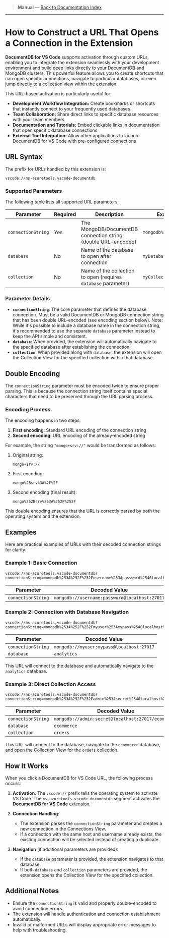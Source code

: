<!-- Manual Section Badge or Breadcrumb -->

> **Manual** &mdash; [Back to Documentation Index](./index.md)

---

# How to Construct a URL That Opens a Connection in the Extension

**DocumentDB for VS Code** supports activation through custom URLs, enabling you to integrate the extension seamlessly with your development environment and build deep links directly to your DocumentDB and MongoDB clusters. This powerful feature allows you to create shortcuts that can open specific connections, navigate to particular databases, or even jump directly to a collection view within the extension.

This URL-based activation is particularly useful for:

- **Development Workflow Integration:** Create bookmarks or shortcuts that instantly connect to your frequently used databases
- **Team Collaboration:** Share direct links to specific database resources with your team members
- **Documentation and Tutorials:** Embed clickable links in documentation that open specific database connections
- **External Tool Integration:** Allow other applications to launch DocumentDB for VS Code with pre-configured connections

## URL Syntax

The prefix for URLs handled by this extension is:

```
vscode://ms-azuretools.vscode-documentdb
```

### Supported Parameters

The following table lists all supported URL parameters:

| Parameter          | Required | Description                                                    | Example Value               |
| ------------------ | -------- | -------------------------------------------------------------- | --------------------------- |
| `connectionString` | Yes      | The MongoDB/DocumentDB connection string (double URL-encoded)  | `mongodb%253A%252F%252F...` |
| `database`         | No       | Name of the database to open after connection                  | `myDatabase`                |
| `collection`       | No       | Name of the collection to open (requires `database` parameter) | `myCollection`              |

### Parameter Details

- **`connectionString`**: The core parameter that defines the database connection. Must be a valid DocumentDB or MongoDB connection string that has been double URL-encoded (see encoding section below). Note: While it's possible to include a database name in the connection string, it's recommended to use the separate `database` parameter instead to keep the API simple and consistent.
- **`database`**: When provided, the extension will automatically navigate to the specified database after establishing the connection.
- **`collection`**: When provided along with `database`, the extension will open the Collection View for the specified collection within that database.

## Double Encoding

The `connectionString` parameter must be encoded twice to ensure proper parsing. This is because the connection string itself contains special characters that need to be preserved through the URL parsing process.

### Encoding Process

The encoding happens in two steps:

1. **First encoding**: Standard URL encoding of the connection string
2. **Second encoding**: URL encoding of the already-encoded string

For example, the string `"mongo+srv://"` would be transformed as follows:

1. Original string:
   ```
   mongo+srv://
   ```
2. First encoding:
   ```
   mongo%2Bsrv%3A%2F%2F
   ```
3. Second encoding (final result):
   ```
   mongo%252Bsrv%253A%252F%252F
   ```

This double encoding ensures that the URL is correctly parsed by both the operating system and the extension.

## Examples

Here are practical examples of URLs with their decoded connection strings for clarity:

### Example 1: Basic Connection

```
vscode://ms-azuretools.vscode-documentdb?connectionString=mongodb%253A%252F%252Fusername%253Apassword%2540localhost%253A27017
```

| Parameter          | Decoded Value                                 |
| ------------------ | --------------------------------------------- |
| `connectionString` | `mongodb://username:password@localhost:27017` |

### Example 2: Connection with Database Navigation

```
vscode://ms-azuretools.vscode-documentdb?connectionString=mongodb%253A%252F%252Fmyuser%253Amypass%2540localhost%253A27017&database=analytics
```

| Parameter          | Decoded Value                             |
| ------------------ | ----------------------------------------- |
| `connectionString` | `mongodb://myuser:mypass@localhost:27017` |
| `database`         | `analytics`                               |

This URL will connect to the database and automatically navigate to the `analytics` database.

### Example 3: Direct Collection Access

```
vscode://ms-azuretools.vscode-documentdb?connectionString=mongodb%253A%252F%252Fadmin%253Asecret%2540localhost%253A27017%252Fecommerce&database=ecommerce&collection=orders
```

| Parameter          | Decoded Value                                      |
| ------------------ | -------------------------------------------------- |
| `connectionString` | `mongodb://admin:secret@localhost:27017/ecommerce` |
| `database`         | `ecommerce`                                        |
| `collection`       | `orders`                                           |

This URL will connect to the database, navigate to the `ecommerce` database, and open the Collection View for the `orders` collection.

## How It Works

When you click a DocumentDB for VS Code URL, the following process occurs:

1. **Activation**: The `vscode://` prefix tells the operating system to activate VS Code. The `ms-azuretools.vscode-documentdb` segment activates the **DocumentDB for VS Code** extension.

2. **Connection Handling**:

   - The extension parses the `connectionString` parameter and creates a new connection in the Connections View.
   - If a connection with the same host and username already exists, the existing connection will be selected instead of creating a duplicate.

3. **Navigation** (if additional parameters are provided):
   - If the `database` parameter is provided, the extension navigates to that database.
   - If both `database` and `collection` parameters are provided, the extension opens the Collection View for the specified collection.

## Additional Notes

- Ensure the `connectionString` is valid and properly double-encoded to avoid connection errors.
- The extension will handle authentication and connection establishment automatically.
- Invalid or malformed URLs will display appropriate error messages to help with troubleshooting.
